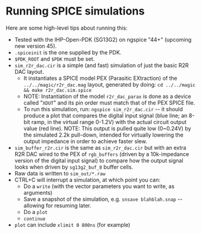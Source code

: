 # Running SPICE simulations

Here are some high-level tips about running this:

*   Tested with the IHP-Open-PDK (SG13G2) on ngspice "44+" (upcoming new version 45).
*   `.spiceinit` is the one supplied by the PDK.
*   `$PDK_ROOT` and `$PDK` must be set.
*   `sim_r2r_dac.cir` is a simple (and fast) simulation of just the basic R2R DAC layout.
    *   It instantiates a SPICE model PEX (Parasitic EXtraction) of the `../../magic/r2r_dac.mag` layout, generated by doing: `cd ../../magic && make r2r_dac.sim.spice`
    *   NOTE: Instantiation of the model `r2r_dac_parax` is done as a device called "`XDUT`" and its pin order must match that of the PEX SPICE file.
    *   To run this simulation, run: `ngspice sim_r2r_dac.cir` -- it should produce a plot that compares the digital input signal (blue line; an 8-bit ramp, in the virtual range 0-1.2V) with the actual circuit output value (red line). NOTE: This output is pulled quite low (0~0.24V) by the simulated 2.2k pull-down, intended for virtually lowering the output impedance in order to achieve faster slew.
*   `sim_buffer_r2r.cir` is the same as `sim_r2r_dac.cir` but with an extra R2R DAC wired to the PEX of `rgb_buffers` (driven by a 10k-impedance version of the digital input signal) to compare how the output signal looks when driven by `sg13g2_buf_8` buffer cells.
*   Raw data is written to `sim_out/*.raw`
*   CTRL+C will interrupt a simulation, at which point you can:
    *   Do a `write` (with the vector parameters you want to write, as arguments)
    *   Save a snapshot of the simulation, e.g. `snsave blahblah.snap` -- allowing for resuming later.
    *   Do a `plot`
    *   `continue`
*   `plot` can include `xlimit 0 800ns` (for example)
